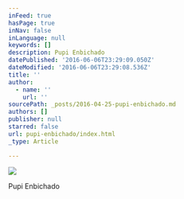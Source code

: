 ```yaml
---
inFeed: true
hasPage: true
inNav: false
inLanguage: null
keywords: []
description: Pupi Enbichado
datePublished: '2016-06-06T23:29:09.050Z'
dateModified: '2016-06-06T23:29:08.536Z'
title: ''
author:
  - name: ''
    url: ''
sourcePath: _posts/2016-04-25-pupi-enbichado.md
authors: []
publisher: null
starred: false
url: pupi-enbichado/index.html
_type: Article

---
```

![](https://the-grid-user-content.s3-us-west-2.amazonaws.com/f830a7ef-b7ac-4127-a041-5d51b20bec6f.png)

Pupi Enbichado